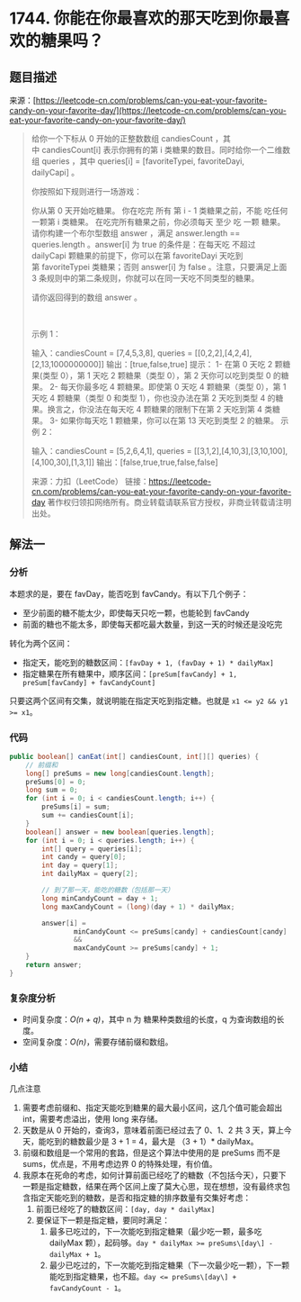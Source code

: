 # 1744. 你能在你最喜欢的那天吃到你最喜欢的糖果吗？

## 题目描述

来源：[https://leetcode-cn.com/problems/can-you-eat-your-favorite-candy-on-your-favorite-day/](https://leetcode-cn.com/problems/can-you-eat-your-favorite-candy-on-your-favorite-day/)

> 给你一个下标从 0 开始的正整数数组 candiesCount ，其中 candiesCount[i] 表示你拥有的第 i 类糖果的数目。同时给你一个二维数组 queries ，其中 queries[i] = [favoriteTypei, favoriteDayi, dailyCapi] 。
>
> 你按照如下规则进行一场游戏：
>
> 你从第 0 天开始吃糖果。
> 你在吃完 所有 第 i - 1 类糖果之前，不能 吃任何一颗第 i 类糖果。
> 在吃完所有糖果之前，你必须每天 至少 吃 一颗 糖果。
> 请你构建一个布尔型数组 answer ，满足 answer.length == queries.length 。answer[i] 为 true 的条件是：在每天吃 不超过 dailyCapi 颗糖果的前提下，你可以在第 favoriteDayi 天吃到第 favoriteTypei 类糖果；否则 answer[i] 为 false 。注意，只要满足上面 3 条规则中的第二条规则，你就可以在同一天吃不同类型的糖果。
>
> 请你返回得到的数组 answer 。
>
>  
>
> 示例 1：
>
> 输入：candiesCount = [7,4,5,3,8], queries = [[0,2,2],[4,2,4],[2,13,1000000000]]
> 输出：[true,false,true]
> 提示：
> 1- 在第 0 天吃 2 颗糖果(类型 0），第 1 天吃 2 颗糖果（类型 0），第 2 天你可以吃到类型 0 的糖果。
> 2- 每天你最多吃 4 颗糖果。即使第 0 天吃 4 颗糖果（类型 0），第 1 天吃 4 颗糖果（类型 0 和类型 1），你也没办法在第 2 天吃到类型 4 的糖果。换言之，你没法在每天吃 4 颗糖果的限制下在第 2 天吃到第 4 类糖果。
> 3- 如果你每天吃 1 颗糖果，你可以在第 13 天吃到类型 2 的糖果。
> 示例 2：
>
> 输入：candiesCount = [5,2,6,4,1], queries = [[3,1,2],[4,10,3],[3,10,100],[4,100,30],[1,3,1]]
> 输出：[false,true,true,false,false]
>
>
> 来源：力扣（LeetCode）
> 链接：https://leetcode-cn.com/problems/can-you-eat-your-favorite-candy-on-your-favorite-day
> 著作权归领扣网络所有。商业转载请联系官方授权，非商业转载请注明出处。

## 解法一

### 分析

本题求的是，要在 favDay，能否吃到 favCandy。有以下几个例子：
-   至少前面的糖不能太少，即使每天只吃一颗，也能轮到 favCandy
-   前面的糖也不能太多，即使每天都吃最大数量，到这一天的时候还是没吃完

转化为两个区间：
-   指定天，能吃到的糖数区间：`[favDay + 1, (favDay + 1) * dailyMax]`
-   指定糖果在所有糖果中，顺序区间：`[preSum[favCandy] + 1, preSum[favCandy] + favCandyCount]`

只要这两个区间有交集，就说明能在指定天吃到指定糖。也就是 `x1 <= y2 && y1 >= x1`。

### 代码

```java
public boolean[] canEat(int[] candiesCount, int[][] queries) {
    // 前缀和
    long[] preSums = new long[candiesCount.length];
    preSums[0] = 0;
    long sum = 0;
    for (int i = 0; i < candiesCount.length; i++) {
        preSums[i] = sum;
        sum += candiesCount[i];
    }
    boolean[] answer = new boolean[queries.length];
    for (int i = 0; i < queries.length; i++) {
        int[] query = queries[i];
        int candy = query[0];
        int day = query[1];
        int dailyMax = query[2];

        // 到了那一天，能吃的糖数（包括那一天）
        long minCandyCount = day + 1;
        long maxCandyCount = (long)(day + 1) * dailyMax;

        answer[i] =
                minCandyCount <= preSums[candy] + candiesCount[candy]
                &&
                maxCandyCount >= preSums[candy] + 1;
    }
    return answer;
}
```

### 复杂度分析

-   时间复杂度：_O(n + q)_，其中 n 为 糖果种类数组的长度，q 为查询数组的长度。
-   空间复杂度：_O(n)_，需要存储前缀和数组。

### 小结

几点注意

1.  需要考虑前缀和、指定天能吃到糖果的最大最小区间，这几个值可能会超出 int，需要考虑溢出，使用 long 来存储。
2.  天数是从 0 开始的，查询3，意味着前面已经过去了 0、1、2 共 3 天，算上今天，能吃到的糖数最少是 3 + 1 = 4，最大是 （3 + 1）* dailyMax。
3.  前缀和数组是一个常用的套路，但是这个算法中使用的是 preSums 而不是 sums，优点是，不用考虑边界 0 的特殊处理，有价值。
4.  我原本在死命的考虑，如何计算前面已经吃了的糖数（不包括今天），只要下一颗是指定糖数，结果在两个区间上废了莫大心思，现在想想，没有最终求包含指定天能吃到的糖数，是否和指定糖的排序数量有交集好考虑：
    1.  前面已经吃了的糖数区间：`[day, day * dailyMax]`
    2.  要保证下一颗是指定糖，要同时满足：
        1.  最多已吃过的，下一次能吃到指定糖果（最少吃一颗，最多吃 dailyMax 颗），起码够。`day * dailyMax >= preSums\[day\] - dailyMax + 1`。
        2.  最少已吃过的，下一次能吃到指定糖果（下一次最少吃一颗），下一颗能吃到指定糖果，也不超。`day <= preSums\[day\] + favCandyCount - 1`。
